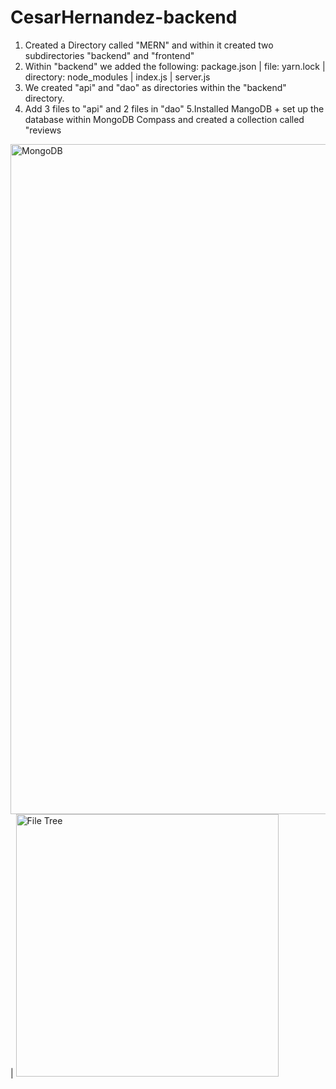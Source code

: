 # CesarHernandez-backend
1. Created a Directory called "MERN" and within it created two subdirectories "backend" and "frontend"
2. Within "backend" we added the following: package.json | file: yarn.lock | directory: node_modules |
index.js | server.js
3. We created "api" and "dao" as directories within the "backend" directory.
4. Add 3 files to "api" and 2 files in "dao"
5.Installed MangoDB + set up the database within MongoDB Compass and created a collection 
called "reviews

<img width="1072" alt="MongoDB" src="https://media.github.khoury.northeastern.edu/user/10528/files/6a7e1850-09fb-482b-bac5-e0da8ec90ea5">
|
<img width="420" alt="File Tree" src="https://media.github.khoury.northeastern.edu/user/10528/files/4da3da6b-694c-4d95-97cb-cd6e976c47c5">
